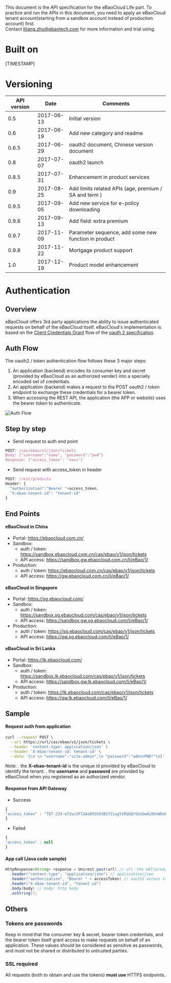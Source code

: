 This document is the API specification for the eBaoCloud Life part. To practice and run the APIs in this document, you need to apply an eBaoCloud tenant account(starting from a sandbox account instead of production account) first.<br>
Contact liliang.zhu@ebaotech.com for more information and trial using.

# Built on
[TIMESTAMP]

# Versioning
API version| Date  |Comments
--|---|--
0.5  | 2017-06-13  | Initial version
0.6  | 2017-06-19  | Add new category and readme
0.6.5 | 2017-06-29  | oauth2 document, Chinese version document
0.8  | 2017-07-07  | oauth2 launch
0.8.5 | 2017-07-31 | Enhancement in product services
0.9 | 2017-08-25 | Add limits related APIs (age, premium / SA and term )
0.9.5 | 2017-09-05 | Add new service for e-policy downloading
0.9.6 | 2017-09-13 | Add field: extra premium
0.9.7 | 2017-11-09 | Parameter sequence, add some new function in product
0.9.8 | 2017-11-22 | Mortgage product support
1.0 | 2017-12-19 | Product model enhancement

# Authentication

## Overview

eBaoCloud offers 3rd party applications the ability to issue authenticated requests on behalf of the eBaoCloud itself. eBaoCloud's implementation is based on the [Client Credentials Grant](http://tools.ietf.org/html/rfc6749#section-4.4) flow of the [oauth 2 specification](http://tools.ietf.org/html/rfc6749).

## Auth Flow

The oauth2 / token authentication flow follows these 3 major steps:

1. An application (backend) encodes its consumer key and secret (provided by eBaoCloud as an authorized vender) into a specially encoded set of credentials.
2. An application (backend) makes a request to the POST oauth2 / token endpoint to exchange these credentials for a bearer token.
3. When accessing the REST API, the application (the APP or website) uses the bearer token to authenticate.

![Auth Flow](/assets/oauth.png)

## Step by step

* Send request to auth end point

```js
POST: /cas/ebao/v1/json/tickets
Body: {"username":"name", "password":"pwd"}
Response: {"access_token": "xxxx"}
```

* Send request with access_token in header

```js
POST: /rest/products
Header: {
  "authorization":"Bearer "+access_token,
  "X-ebao-tenant-id": "tenant-id"
}
```

## End Points
#### eBaoCloud in China
* Portal: https://ebaocloud.com.cn/
* Sandbox:
  * auth / token: https://sandbox.ebaocloud.com.cn/cas/ebao/v1/json/tickets
  * API access: https://sandbox.gw.ebaocloud.com.cn/li/eBao/1/
* Production:
  * auth / token: https://ebaocloud.com.cn/cas/ebao/v1/json/tickets
  * API access: https://gw.ebaocloud.com.cn/li/eBao/1/

#### eBaoCloud in Singapore
  * Portal: https://sg.ebaocloud.com/
  * Sandbox:
    * auth / token: https://sandbox.sg.ebaocloud.com/cas/ebao/v1/json/tickets
    * API access: https://sandbox.gw.sg.ebaocloud.com/li/eBao/1/
  * Production:
    * auth / token: https://sg.ebaocloud.com/cas/ebao/v1/json/tickets
    * API access: https://gw.sg.ebaocloud.com/li/eBao/1/


#### eBaoCloud in Sri Lanka
  * Portal: https://lk.ebaocloud.com/
  * Sandbox:
    * auth / token: https://sandbox.lk.ebaocloud.com/cas/ebao/v1/json/tickets
    * API access: https://sandbox.gw.lk.ebaocloud.com/li/eBao/1/
  * Production:
    * auth / token: https://lk.ebaocloud.com/cas/ebao/v1/json/tickets
    * API access: https://gw.lk.ebaocloud.com/li/eBao/1/

## Sample

#### Request auth from application

```bash
curl --request POST \
  --url https://url/cas/ebao/v1/json/tickets \
  --header 'content-type: application/json' \
  --header 'X-ebao-tenant-id: tenant-id' \
  --data '{\n \n "username":"site.admin",\n "password":"adminPWD!"\n}'
```

Note:
. the **X-ebao-tenant-id** is the unique id provided by eBaoCloud to identify the tenant.
. the **username** and **password** are provided by eBaoCloud when you registered as an authorized vendor.


#### Response from API Gateway

* Success

```js
{
"access_token" : "TGT-233-e7Zuc5FlSAa0SShO3B1f2iugYzRQGQrSSoGwAi0VnWbnBNDwHg"
}
```

* Failed

```js
{
"access_token" : null
}
```

#### App call (Java code sample)

```java
HttpResponse<String> response = Unirest.post(url) // url：the UAT/product URL
  .header("content-type", "application/json") // application/json
  .header("authorization", "Bearer " + accessToken) // oauth2 access token：the accessToken
  .header("X-ebao-tenant-id", "tenant-id")
  .body(body) // body: http body
  .asString();
```

## Others

### Tokens are passwords

Keep in mind that the consumer key & secret, bearer token credentials, and the bearer token itself grant access to make requests on behalf of an application. These values should be considered as sensitive as passwords, and must not be shared or distributed to untrusted parties.

### SSL required

All requests (both to obtain and use the tokens) **must use** HTTPS endpoints.
